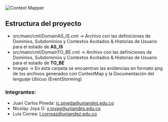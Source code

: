 ![Context Mapper](https://raw.githubusercontent.com/wiki/ContextMapper/context-mapper-dsl/logo/cm-logo-github-small.png)
## Estructura del proyecto

- src/main/cml/DomainAS_IS.cml -> Archivo con las definiciones de Dominios, Subdominios y Contextos Acotados & Historias de Usuario para el estado de **AS_IS**
- src/main/cml/DomainTO_BE.cml -> Archivo con las definiciones de Dominios, Subdominios y Contextos Acotados & Historias de Usuario para el estado de **TO_BE**
- Images -> En esta carpeta se encuentran las evidencias en formato png de los archivos generados con ContextMap y la Documentación del lenguaje Ubicuo (EventStorming)

### Integrantes:

- Juan Carlos Pineda: jc.pineda@uniandes.edu.co
- Nicolay Joya G: y.joyag@uniandes.edu.co
- Luis Correa: l.correaz@uniandez.edu.co
